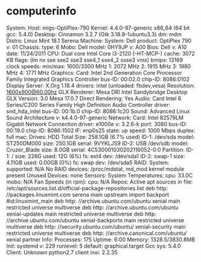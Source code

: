 # computerinfo

System:    Host: migs-OptiPlex-790 Kernel: 4.4.0-97-generic x86_64 (64 bit gcc: 5.4.0)
           Desktop: Cinnamon 3.2.7 (Gtk 3.18.9-1ubuntu3.3) dm: mdm Distro: Linux Mint 18.1 Serena
Machine:   System: Dell product: OptiPlex 790 v: 01 Chassis: type: 6
           Mobo: Dell model: 0HY9JP v: A00 Bios: Dell v: A10 date: 11/24/2011
CPU:       Dual core Intel Core i3-2120 (-HT-MCP-) cache: 3072 KB
           flags: (lm nx sse sse2 sse3 sse4_1 sse4_2 ssse3 vmx) bmips: 13169
           clock speeds: min/max: 1600/3300 MHz 1: 2072 MHz 2: 1915 MHz 3: 1980 MHz 4: 1771 MHz
Graphics:  Card: Intel 2nd Generation Core Processor Family Integrated Graphics Controller
           bus-ID: 00:02.0 chip-ID: 8086:0102
           Display Server: X.Org 1.18.4 drivers: intel (unloaded: fbdev,vesa)
           Resolution: 1600x900@60.00hz
           GLX Renderer: Mesa DRI Intel Sandybridge Desktop
           GLX Version: 3.0 Mesa 17.0.7 Direct Rendering: Yes
Audio:     Card Intel 6 Series/C200 Series Family High Definition Audio Controller
           driver: snd_hda_intel bus-ID: 00:1b.0 chip-ID: 8086:1c20
           Sound: Advanced Linux Sound Architecture v: k4.4.0-97-generic
Network:   Card: Intel 82579LM Gigabit Network Connection
           driver: e1000e v: 3.2.6-k port: 3080 bus-ID: 00:19.0 chip-ID: 8086:1502
           IF: enp0s25 state: up speed: 1000 Mbps duplex: full mac: <filter>
Drives:    HDD Total Size: 258.1GB (6.7% used)
           ID-1: /dev/sda model: ST250DM000 size: 250.1GB serial: 9VYKLJS9
           ID-2: USB /dev/sdb model: Cruzer_Blade size: 8.0GB serial: 4C530001030202116052-0:0
Partition: ID-1: / size: 226G used: 12G (6%) fs: ext4 dev: /dev/sda1
           ID-2: swap-1 size: 4.11GB used: 0.00GB (0%) fs: swap dev: /dev/sda5
RAID:      System: supported: N/A
           No RAID devices: /proc/mdstat, md_mod kernel module present
           Unused Devices: none
Sensors:   System Temperatures: cpu: 33.0C mobo: N/A
           Fan Speeds (in rpm): cpu: N/A
Repos:     Active apt sources in file: /etc/apt/sources.list.d/official-package-repositories.list
           deb http: //packages.linuxmint.com serena main upstream import backport #id:linuxmint_main
           deb http: //archive.ubuntu.com/ubuntu xenial main restricted universe multiverse
           deb http: //archive.ubuntu.com/ubuntu xenial-updates main restricted universe multiverse
           deb http: //archive.ubuntu.com/ubuntu xenial-backports main restricted universe multiverse
           deb http: //security.ubuntu.com/ubuntu/ xenial-security main restricted universe multiverse
           deb http: //archive.canonical.com/ubuntu/ xenial partner
Info:      Processes: 175 Uptime: 6:00 Memory: 1328.5/3830.8MB
           Init: systemd v: 229 runlevel: 5 default: graphical.target Gcc sys: 5.4.0
Client: Unknown python2.7 client inxi: 2.2.35
